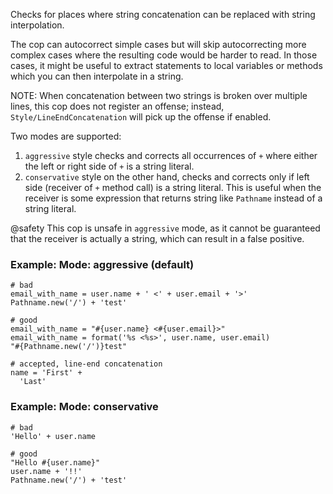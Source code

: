 Checks for places where string concatenation
can be replaced with string interpolation.

The cop can autocorrect simple cases but will skip autocorrecting
more complex cases where the resulting code would be harder to read.
In those cases, it might be useful to extract statements to local
variables or methods which you can then interpolate in a string.

NOTE: When concatenation between two strings is broken over multiple
lines, this cop does not register an offense; instead,
`Style/LineEndConcatenation` will pick up the offense if enabled.

Two modes are supported:
1. `aggressive` style checks and corrects all occurrences of `+` where
either the left or right side of `+` is a string literal.
2. `conservative` style on the other hand, checks and corrects only if
left side (receiver of `+` method call) is a string literal.
This is useful when the receiver is some expression that returns string like `Pathname`
instead of a string literal.

@safety
    This cop is unsafe in `aggressive` mode, as it cannot be guaranteed that
    the receiver is actually a string, which can result in a false positive.

### Example: Mode: aggressive (default)
    # bad
    email_with_name = user.name + ' <' + user.email + '>'
    Pathname.new('/') + 'test'

    # good
    email_with_name = "#{user.name} <#{user.email}>"
    email_with_name = format('%s <%s>', user.name, user.email)
    "#{Pathname.new('/')}test"

    # accepted, line-end concatenation
    name = 'First' +
      'Last'

### Example: Mode: conservative
    # bad
    'Hello' + user.name

    # good
    "Hello #{user.name}"
    user.name + '!!'
    Pathname.new('/') + 'test'
